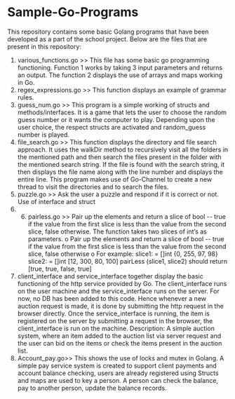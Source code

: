 # Sample-Go-Programs
This repository contains some basic Golang programs that have been developed as a part of the school project.
Below are the files that are present in this repository:
1) various_functions.go >> This file has some basic go programming functioning. Function 1 works by taking 3 input parameters and returns an output. The function 2 displays the use of arrays and maps working in Go.
2) regex_expressions.go >> This function displays an example of grammar rules.
3) guess_num.go >> This program is a simple working of structs and methods/interfaces. It is a game that lets the user to choose the random guess number or it wants the computer to play. Depending upon the user choice, the respect structs are activated and random_guess number is played.
4) file_search.go >> This function displays the directory and file search approach. It uses the walkDir method to recursively visit all the folders in the mentioned path and then search the files present in the folder with the mentioned search string. If the file is found with the search string, it then displays the file name along with the line number and displays the entire line. This program makes use of Go-Channel to create a new thread to visit the directories and to search the files. 
5) puzzle.go >> Ask the user a puzzle and respond if it is correct or not. Use of interface and struct
6) 6) pairless.go >> Pair up the elements and return a slice of bool -- true if the value from the first slice is less than the value from the second slice, false otherwise.
     The function takes two slices of int’s as parameters.
    o	Pair up the elements and return a slice of bool -- true if the value from the first slice is less than the value from the second slice, false     otherwise
    o	For example:
    slice1: = []int {0, 255, 97, 98}
    slice2: = []int [12, 300, 80, 100]
    pairLess (slice1, slice2) should return [true, true, false, true]
7) client_interface and service_interface together display the basic functioning of the http service provided by Go. The client_interface runs on the user machine and the service_interface runs on the server. For now, no DB has been added to this code. Hence whenever a new auction request is made, it is done by submitting the http request in the browser directly. Once the service_interface is running, the item is registered on the server by submitting a request in the browser, the client_interface is run on the machine.
Description: A simple auction system, where an item added to the auction list via server request and the user can bid on the items or check the items present in the auction list.
8) Account_pay.go>> This shows the use of locks and mutex in Golang. A simple pay service system is created to support client payments and account balance checking, users are already registered using Structs and maps are used to key a person. A person can check the balance, pay to another person, update the balance records.
